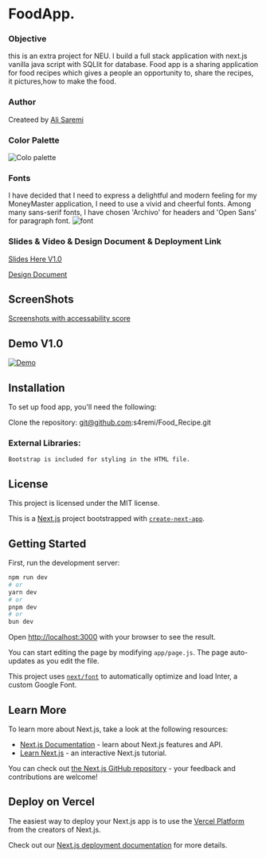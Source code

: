 # FoodApp.

### Objective

this is an extra project for NEU. I build a full stack application with next.js vanilla java script with SQLlit for database. Food app is a sharing application for food recipes which gives a people an opportunity to, share the recipes, it pictures,how to make the food.

### Author

Createed by [Ali Saremi](https://github.com/s4remi)

### Color Palette

![Colo palette]()

### Fonts

I have decided that I need to express a delightful and modern feeling for my MoneyMaster application, I need to use a vivid and cheerful fonts. Among many sans-serif fonts, I have chosen 'Archivo' for headers and 'Open Sans' for paragraph font.
![font](./data/font.png)

### Slides & Video & Design Document & Deployment Link

[Slides Here V1.0](https://docs.google.com/presentation/d/1EPZiVV4H_JwtapBzgIOujojJo_Lgmi68OzKlkjXnTdI/edit?usp=sharing)

[Design Document]()

## ScreenShots

[Screenshots with accessability score]()

## Demo V1.0

[![Demo](https://img.youtube.com/vi/5HiuIU3SyY.jpg)](https://www.youtube.com/watch?v=_5HiuIU3SyY)

## Installation

To set up food app, you'll need the following:

Clone the repository: git@github.com:s4remi/Food_Recipe.git

### External Libraries:

    Bootstrap is included for styling in the HTML file.

## License

This project is licensed under the MIT license.

This is a [Next.js](https://nextjs.org/) project bootstrapped with [`create-next-app`](https://github.com/vercel/next.js/tree/canary/packages/create-next-app).

## Getting Started

First, run the development server:

```bash
npm run dev
# or
yarn dev
# or
pnpm dev
# or
bun dev
```

Open [http://localhost:3000](http://localhost:3000) with your browser to see the result.

You can start editing the page by modifying `app/page.js`. The page auto-updates as you edit the file.

This project uses [`next/font`](https://nextjs.org/docs/basic-features/font-optimization) to automatically optimize and load Inter, a custom Google Font.

## Learn More

To learn more about Next.js, take a look at the following resources:

- [Next.js Documentation](https://nextjs.org/docs) - learn about Next.js features and API.
- [Learn Next.js](https://nextjs.org/learn) - an interactive Next.js tutorial.

You can check out [the Next.js GitHub repository](https://github.com/vercel/next.js/) - your feedback and contributions are welcome!

## Deploy on Vercel

The easiest way to deploy your Next.js app is to use the [Vercel Platform](https://vercel.com/new?utm_medium=default-template&filter=next.js&utm_source=create-next-app&utm_campaign=create-next-app-readme) from the creators of Next.js.

Check out our [Next.js deployment documentation](https://nextjs.org/docs/deployment) for more details.
